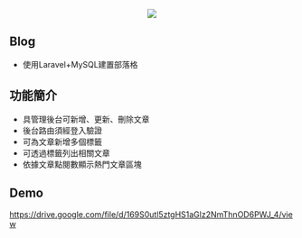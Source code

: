 <p align="center"><img src="https://laravel.com/assets/img/components/logo-laravel.svg"></p>

## Blog
- 使用Laravel+MySQL建置部落格

## 功能簡介
- 具管理後台可新增、更新、刪除文章
- 後台路由須經登入驗證
- 可為文章新增多個標籤
- 可透過標籤列出相關文章
- 依據文章點閱數顯示熱門文章區塊

## Demo
https://drive.google.com/file/d/169S0utl5ztgHS1aGlz2NmThnOD6PWJ_4/view
